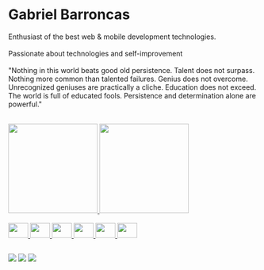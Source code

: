 # Gabriel Barroncas
<p>
Enthusiast of the best web & mobile development technologies.<br><br>Passionate about technologies and self-improvement<br><br>"Nothing in this world beats good old persistence. Talent does not surpass. Nothing more common than talented failures. Genius does not overcome. Unrecognized geniuses are practically a cliche. Education does not exceed. The world is full of educated fools. Persistence and determination alone are powerful."
</p>
<br>
<div>
  <a href="https://github.com/barroncas1">
  <img height="180em" src="https://github-readme-stats.vercel.app/api?username=barroncas1&show_icons=true&theme=github_dark&include_all_commits=true&count_private=true">
  <img height="180em" src="https://github-readme-stats.vercel.app/api/top-langs/?username=barroncas1&layout=compact&theme=github_dark">
 </div>
<div style="display: inline_block;"><br>
  <img aling="center" height="30" width="40" src="https://cdn.jsdelivr.net/gh/devicons/devicon/icons/javascript/javascript-original.svg" />
  <img aling="center" height="30" width="40" src="https://cdn.jsdelivr.net/gh/devicons/devicon/icons/react/react-original.svg" />
  <img aling="center" height="30" width="40" src="https://cdn.jsdelivr.net/gh/devicons/devicon/icons/nodejs/nodejs-original.svg" />
  <img aling="center" height="30" width="40" src="https://cdn.jsdelivr.net/gh/devicons/devicon/icons/css3/css3-original.svg" />
  <img aling="center" height="30" width="40" src="https://cdn.jsdelivr.net/gh/devicons/devicon/icons/html5/html5-original.svg" />
  <img aling="center" height="30" width="40" src="https://cdn.jsdelivr.net/gh/devicons/devicon/icons/python/python-original.svg" />
  
</div>

##
  
<div>
  <a href = "mailto:gabrielbarroncas1@gmail.com" target="_blank"><img src="https://img.shields.io/badge/-Gmail-%23333?style=for-the-badge&logo=gmail&logoColor=white"></a>
  <a href="https://www.linkedin.com/in/gabriel-barroncas-4804b6274/" target="_blank"><img src="https://img.shields.io/badge/-LinkedIn-%230077B5?style=for-the-badge&logo=linkedin&logoColor=white"></a> 
   <a href="https://instagram.com/_barroncas" target="_blank"><img src="https://img.shields.io/badge/-Instagram-%23E4405F?style=for-the-badge&logo=instagram&logoColor=white"></a>
</div>



